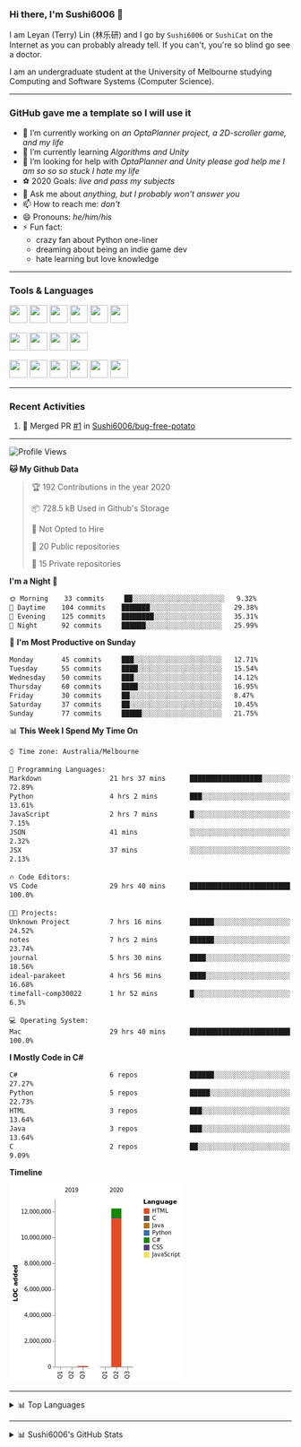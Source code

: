 ### Hi there, I'm Sushi6006 👋

<!--**Sushi6006/Sushi6006** is a ✨ _special_ ✨ repository because its `README.md` (this file) appears on your GitHub profile.-->

I am Leyan (Terry) Lin (林乐研) and I go by `Sushi6006` or `SushiCat` on the Internet as you can probably already tell. If you can't, you're so blind go see a doctor.

I am an undergraduate student at the University of Melbourne studying Computing and Software Systems (Computer Science). 

--- 

### GitHub gave me a template so I will use it
- 🔭 I’m currently working on *an OptaPlanner project, a 2D-scroller game, and my life*
- 🌱 I’m currently learning *Algorithms and Unity*
- 🤔 I’m looking for help with *OptaPlanner and Unity please god help me I am so so so stuck I hate my life*
- ⚽️ 2020 Goals: *live and pass my subjects*
- 💬 Ask me about *anything, but I probably won't answer you*
- 📫 How to reach me: *don't*
- 😄 Pronouns: *he/him/his*
- ⚡ Fun fact:
  - crazy fan about Python one-liner
  - dreaming about being an indie game dev
  - hate learning but love knowledge

---

### Tools & Languages
<p>
  <img height="32" width="32" src="https://cdn.jsdelivr.net/npm/simple-icons@v3/icons/apple.svg"/>
  <img height="32" width="32" src="https://cdn.jsdelivr.net/npm/simple-icons@v3/icons/visualstudiocode.svg"/>
  <img height="32" width="32" src="https://cdn.jsdelivr.net/npm/simple-icons@v3/icons/github.svg"/>
  <img height="32" width="32" src="https://cdn.jsdelivr.net/npm/simple-icons@v3/icons/git.svg"/>
  <img height="32" width="32" src="https://cdn.jsdelivr.net/npm/simple-icons@v3/icons/discord.svg"/>
  <img height="32" width="32" src="https://cdn.jsdelivr.net/npm/simple-icons@v3/icons/atom.svg"/>
</p>
<p>
  <img height="32" width="32" src="https://cdn.jsdelivr.net/npm/simple-icons@v3/icons/adobephotoshop.svg"/>
  <img height="32" width="32" src="https://cdn.jsdelivr.net/npm/simple-icons@v3/icons/adobexd.svg"/>
  <img height="32" width="32" src="https://cdn.jsdelivr.net/npm/simple-icons@v3/icons/vsco.svg"/>
  <img height="32" width="32" src="https://cdn.jsdelivr.net/npm/simple-icons@v3/icons/spotify.svg"/>
</p>
<p>
  <img height="32" width="32" src="https://cdn.jsdelivr.net/npm/simple-icons@v3/icons/python.svg"/>
  <img height="32" width="32" src="https://cdn.jsdelivr.net/npm/simple-icons@v3/icons/c.svg"/>
  <img height="32" width="32" src="https://cdn.jsdelivr.net/npm/simple-icons@v3/icons/csharp.svg"/>
  <img height="32" width="32" src="https://cdn.jsdelivr.net/npm/simple-icons@v3/icons/java.svg"/>
  <img height="32" width="32" src="https://cdn.jsdelivr.net/npm/simple-icons@v3/icons/markdown.svg"/>
  <img height="32" width="32" src="https://cdn.jsdelivr.net/npm/simple-icons@v3/icons/mysql.svg"/>
</p>

--- 

### Recent Activities
<!--START_SECTION:activity-->
1. 🎉 Merged PR [#1](https://github.com/Sushi6006/bug-free-potato/pull/1) in [Sushi6006/bug-free-potato](https://github.com/Sushi6006/bug-free-potato)
<!--END_SECTION:activity-->

---

<!--START_SECTION:waka-->
![Profile Views](http://img.shields.io/badge/Profile%20Views-28-blue)

**🐱 My Github Data** 

> 🏆 192 Contributions in the year 2020
 > 
> 📦 728.5 kB Used in Github's Storage 
 > 
> 🚫 Not Opted to Hire
 > 
> 📜 20 Public repositories
 > 
> 🔑 15 Private repositories 

**I'm a Night 🦉** 

```text
🌞 Morning    33 commits     ██░░░░░░░░░░░░░░░░░░░░░░░   9.32% 
🌆 Daytime    104 commits    ███████░░░░░░░░░░░░░░░░░░   29.38% 
🌃 Evening    125 commits    ████████░░░░░░░░░░░░░░░░░   35.31% 
🌙 Night      92 commits     ██████░░░░░░░░░░░░░░░░░░░   25.99%

```
📅 **I'm Most Productive on Sunday** 

```text
Monday       45 commits     ███░░░░░░░░░░░░░░░░░░░░░░   12.71% 
Tuesday      55 commits     ████░░░░░░░░░░░░░░░░░░░░░   15.54% 
Wednesday    50 commits     ███░░░░░░░░░░░░░░░░░░░░░░   14.12% 
Thursday     60 commits     ████░░░░░░░░░░░░░░░░░░░░░   16.95% 
Friday       30 commits     ██░░░░░░░░░░░░░░░░░░░░░░░   8.47% 
Saturday     37 commits     ██░░░░░░░░░░░░░░░░░░░░░░░   10.45% 
Sunday       77 commits     █████░░░░░░░░░░░░░░░░░░░░   21.75%

```


📊 **This Week I Spend My Time On** 

```text
⌚︎ Time zone: Australia/Melbourne

💬 Programming Languages: 
Markdown                 21 hrs 37 mins      ██████████████████░░░░░░░   72.89% 
Python                   4 hrs 2 mins        ███░░░░░░░░░░░░░░░░░░░░░░   13.61% 
JavaScript               2 hrs 7 mins        █░░░░░░░░░░░░░░░░░░░░░░░░   7.15% 
JSON                     41 mins             ░░░░░░░░░░░░░░░░░░░░░░░░░   2.32% 
JSX                      37 mins             ░░░░░░░░░░░░░░░░░░░░░░░░░   2.13%

🔥 Code Editors: 
VS Code                  29 hrs 40 mins      █████████████████████████   100.0%

🐱‍💻 Projects: 
Unknown Project          7 hrs 16 mins       ██████░░░░░░░░░░░░░░░░░░░   24.52% 
notes                    7 hrs 2 mins        ██████░░░░░░░░░░░░░░░░░░░   23.74% 
journal                  5 hrs 30 mins       ████░░░░░░░░░░░░░░░░░░░░░   18.56% 
ideal-parakeet           4 hrs 56 mins       ████░░░░░░░░░░░░░░░░░░░░░   16.68% 
timefall-comp30022       1 hr 52 mins        █░░░░░░░░░░░░░░░░░░░░░░░░   6.3%

💻 Operating System: 
Mac                      29 hrs 40 mins      █████████████████████████   100.0%

```

**I Mostly Code in C#** 

```text
C#                       6 repos             ██████░░░░░░░░░░░░░░░░░░░   27.27% 
Python                   5 repos             █████░░░░░░░░░░░░░░░░░░░░   22.73% 
HTML                     3 repos             ███░░░░░░░░░░░░░░░░░░░░░░   13.64% 
Java                     3 repos             ███░░░░░░░░░░░░░░░░░░░░░░   13.64% 
C                        2 repos             ██░░░░░░░░░░░░░░░░░░░░░░░   9.09%

```


**Timeline**

![Chart not found](https://github.com/Sushi6006/Sushi6006/blob/master/charts/bar_graph.png) 


<!--END_SECTION:waka-->


<!--
---

### Spotify Now Playing
<img src="https://novatorem-eight-fawn.vercel.app/api/spotify" alt="Sushi6006 Spotify Playing" width="350"/>
-->

--- 

<details>
  <summary>📊 Top Languages</summary>
  <br>
  <img src="https://github-readme-stats.vercel.app/api/top-langs/?username=sushi6006&layout=compact" alt="Top Langs">
</details>

---

<details>
  <summary>📊 Sushi6006's GitHub Stats</summary>
  <br>
  <img alt="Sushi6006's Github Stats" src="https://github-readme-stats.sushi6006.vercel.app/api?username=Sushi6006&show_icons=true"/>
</details>
  


